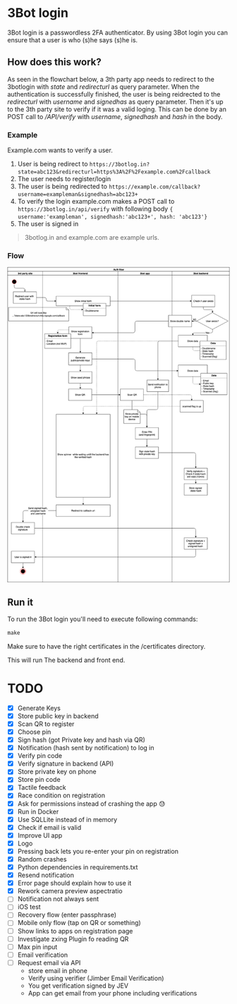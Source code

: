 # 3Bot login
3Bot login is a passwordless 2FA authenticator.
By using 3Bot login you can ensure that a user is who (s)he says (s)he is.

## How does this work?
As seen in the flowchart below, a 3th party app needs to redirect to the 3botlogin with *state* and *redirecturl* as query parameter. When the authentication is successfully finished, the user is being reidrected to the *redirecturl* with *username* and *signedhas* as query parameter.
Then it's up to the 3th party site to verify if it was a valid loging. This can be done by an POST call to */API/verify* with *username*, *signedhash* and *hash* in the body. 

### Example
Example.com wants to verify a user.
1) User is being redirect to `https://3botlog.in?state=abc123&redirecturl=https%3A%2F%2Fexample.com%2Fcallback`
2) The user needs to register/login
3) The user is being redirected to `https://example.com/callback?username=exampleman&signedhash=abc123+`
4) To verify the login example.com makes a POST call to `https://3botlog.in/api/verify` with following body `{ username:'exampleman', signedhash:'abc123+', hash: 'abc123'}`
5) The user is signed in

> 3botlog.in and example.com are example urls. 

### Flow
![Auth flow](https://github.com/3botlogin/3botlogin/blob/master/docs/images/Scheme.png)

## Run it
To run the 3Bot login you'll need to execute following commands:
```cmd
make 
```
Make sure to have the right certificates in the /certificates directory.

This will run The backend and front end.

# TODO
- [x] Generate Keys
- [x] Store public key in backend 
- [x] Scan QR to register
- [x] Choose pin
- [x] Sign hash (got Private key and hash via QR)
- [x] Notification (hash sent by notification) to log in
- [x] Verify pin code
- [x] Verify signature in backend (API)
- [x] Store private key on phone
- [x] Store pin code
- [x] Tactile feedback
- [x] Race condition on registration
- [x] Ask for permissions instead of crashing the app 😓
- [x] Run in Docker
- [x] Use SQLLite instead of in memory
- [x] Check if email is valid
- [x] Improve UI app
- [x] Logo 
- [x] Pressing back lets you re-enter your pin on registration
- [x] Random crashes
- [x] Python dependencies in requirements.txt
- [x] Resend notification
- [x] Error page should explain how to use it
- [x] Rework camera preview aspectratio
- [ ] Notification not always sent
- [ ] iOS test
- [ ] Recovery flow (enter passphrase)
- [ ] Mobile only flow (tap on QR or something)
- [ ] Show links to apps on registration page
- [ ] Investigate zxing Plugin fo reading QR
- [ ] Max pin input 
- [ ] Email verification
- [ ] Request email via API
    - store email in phone
    - Verify using verifier (Jimber Email Verification)
    - You get verification signed by JEV
    - App can get email from your phone including verifications